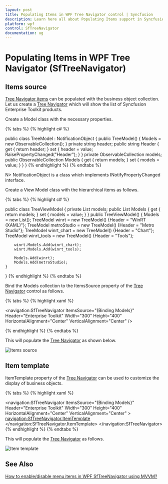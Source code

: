 ```yaml
---
layout: post
title: Populating Items in WPF Tree Navigator control | Syncfusion
description: Learn here all about Populating Items support in Syncfusion WPF Tree Navigator (SfTreeNavigator) control and more.
platform: wpf
control: SfTreeNavigator 
documentation: ug
---
```


# Populating Items in WPF Tree Navigator (SfTreeNavigator)

## Items source 

[Tree Navigator items](https://help.syncfusion.com/cr/wpf/Syncfusion.Windows.Controls.Navigation.SfTreeNavigatorItem.html) can be populated with the business object collection. Let us create a [Tree Navigator](https://help.syncfusion.com/cr/wpf/Syncfusion.Windows.Controls.Navigation.SfTreeNavigator.html) which will show the list of Syncfusion Enterprise Toolkit products.  

Create a Model class with the necessary properties. 

{% tabs %}
{% highlight c# %}

public class TreeModel : NotificationObject
{
    public TreeModel()
    {
        Models = new ObservableCollection<TreeModel>();
    }
    private string header;
    public string Header
    {
        get { return header; }
        set
        {
            header = value;
            RaisePropertyChanged("Header");
        }
    }
    private ObservableCollection<TreeModel> models;
    public ObservableCollection<TreeModel> Models
    {
        get { return models; }
        set { models = value; }
    }
}
{% endhighlight %}
{% endtabs %}

N> NotificationObject is a class which implements INotifyPropertyChanged interface.


Create a View Model class with the hierarchical items as follows.  

{% tabs %}
{% highlight c# %}

public class TreeViewModel 
{
    private List<TreeModel> models;
    public List<TreeModel> Models
    {
        get { return models; }
        set { models = value; }
    }
    public TreeViewModel()
    {
        Models = new List<TreeModel>();
        TreeModel winrt = new TreeModel() {Header = "WinRT (XAML)"};
        TreeModel metroStudio = new TreeModel() {Header = "Metro Studio"};
        TreeModel winrt_chart = new TreeModel() {Header = "Chart"};
        TreeModel winrt_tools = new TreeModel() {Header = "Tools"};

        winrt.Models.Add(winrt_chart);
        winrt.Models.Add(winrt_tools);

        Models.Add(winrt);
        Models.Add(metroStudio);
    }
}
{% endhighlight %}
{% endtabs %}

 Bind the Models collection to the ItemsSource property of the [Tree Navigator](https://help.syncfusion.com/cr/wpf/Syncfusion.Windows.Controls.Navigation.SfTreeNavigator.html) control as follows. 

{% tabs %}
{% highlight xaml %}

<navigation:SfTreeNavigator ItemsSource="{Binding Models}"  
                            Header="Enterprise Toolkit"
                            Width="300" Height="400"
                            HorizontalAlignment="Center"
                            VerticalAlignment="Center" />

{% endhighlight %}
{% endtabs %}

 This will populate the [Tree Navigator](https://help.syncfusion.com/cr/wpf/Syncfusion.Windows.Controls.Navigation.SfTreeNavigator.html) as shown below. 

![Items source ](Populating-Items_images/Populating-Items_img1.png)

## Item template 

ItemTemplate property of the [Tree Navigator](https://help.syncfusion.com/cr/wpf/Syncfusion.Windows.Controls.Navigation.SfTreeNavigator.html) can be used to customize the display of business objects. 

{% tabs %}
{% highlight xaml %}

<navigation:SfTreeNavigator ItemsSource="{Binding Models}"  
                                    Header="Enterprise Toolkit"
                                    Width="300" Height="400"
                                    HorizontalAlignment="Center"
                                    VerticalAlignment="Center"
                                    >
<navigation:SfTreeNavigator.ItemTemplate>
<HierarchicalDataTemplate ItemsSource="{Binding Models}">
<StackPanel Orientation="Horizontal">
<TextBlock Text="{Binding Header}" 
        Foreground="Green" FontWeight="Bold" 
        VerticalAlignment="Center" Margin="18 0 0 0"/>
</StackPanel>
</HierarchicalDataTemplate>
</navigation:SfTreeNavigator.ItemTemplate>
</navigation:SfTreeNavigator>
{% endhighlight %}
{% endtabs %}

This will populate the [Tree Navigator](https://help.syncfusion.com/cr/wpf/Syncfusion.Windows.Controls.Navigation.SfTreeNavigator.html) as follows.

![Item template](Populating-Items_images/Populating-Items_img2.png)

## See Also

[How to enable/disable menu items in WPF SfTreeNavigator using MVVM?](https://www.syncfusion.com/forums/153051/enable-disable-items-in-sftreenavigator)

